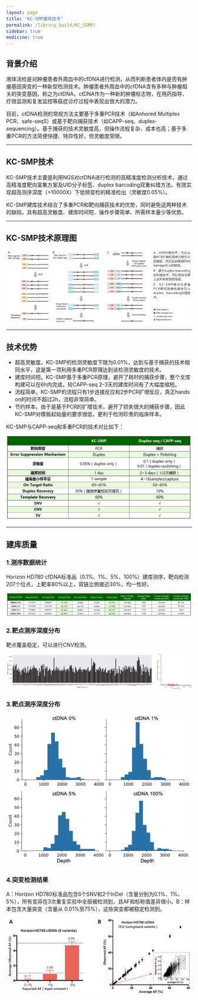 ```yaml
---
layout: page
title: "KC-SMP建库技术"
permalink: /library_build/KC_SSMP/
sidebar: true
medicine: true
---
```


## 背景介绍

液体活检是对肿瘤患者外周血中的cfDNA进行检测，从而判断患者体内是否有肿瘤基因突变的一种新型检测技术。肿瘤患者外周血中的cfDNA含有多种与肿瘤相关的突变基因，称之为ctDNA。ctDNA作为一种新的肿瘤标志物，在用药指导、疗效监测和复发监控等癌症诊疗过程中表现出很大的潜力。

目前，ctDNA检测的常规方法主要基于多重PCR技术（如Anhored Multiplex PCR、safe-seqS）或基于靶向捕获技术（如CAPP-seq、duplex-sequencing）。基于捕获的技术灵敏度高，但操作流程复杂、成本也高；基于多重PCR的方法简便快捷、特异性好，但灵敏度受限。

---

## KC-SMP技术

KC-SMP技术主要是利用NGS对ctDNA进行检测的高精准度检测分析技术，通过高精准度靶向富集方案及UID分子标签、duplex barcoding双重纠错方法，有效实现超高测序深度（>10000X）下低频变检的精准检出（灵敏度0.05%）。

KC-SMP建库技术结合了多重PCR和靶向捕获技术的优势，同时避免这两种技术的缺陷，具有超高灵敏度、建库时间短、操作步骤简单、所需样本量少等优势。

---

## KC-SMP技术原理图
<img src="/image/library_build/SSMP/SMP_library.png">

---

## 技术优势

* 超高灵敏度。KC-SMP的检测灵敏度下限为0.01%，达到与基于捕获的技术相同水平，这是第一项利用多重PCR原理达到该检测灵敏度的技术。
* 建库时间短。KC-SMP基于多重PCR原理，避开了耗时的捕获步骤，整个文库构建可以在6h内完成，较CAPP-seq 2-3天的建库时间有了大幅度缩短。
* 流程简单。KC-SMP的流程只有1步连接反应和2步PCR扩增反应，真正hands on的时间不超过2h，流程非常简单。
* 节约样本。由于是基于PCR的扩增技术，避开了损失很大的捕获步骤，因此KC-SMP对模板起始量的要求很低，更利于检测珍贵的临床样本。

KC-SMP与CAPP-seq和多重PCR的技术对比如下：

<img class="fig70" src="/image/library_build/SSMP/SMP2.png">

---

## 建库质量

### 1.测序数据统计

Horizon HD780 cfDNA标准品（0.1%、1%、5%、100%）建库测序，靶向检测207个位点，上靶率80%以上，双链比例接近30%，均一性好。

<img src="/image/library_build/SSMP/SMP1.png">

### 2.靶点测序深度分布

靶点覆盖稳定，可以进行CNV检测。

<img class="fig60" src="/image/library_build/SSMP/SMP3.png">

### 3.靶点测序深度分布

<img src="/image/library_build/SSMP/SMP4.png">

### 4.突变检测结果

A：Horizon HD780标准品包含6个SNV和2个InDel（含量分别为0.1%、1%、5%），所有变异在3次重复实验中全部被检测到，且AF和标称值差异很小。B：样本包含大量突变（含量从 0.01%至75%），这些突变都被稳定检测到。

<img  class="fig60" src="/image/library_build/SSMP/SMP5.png">


